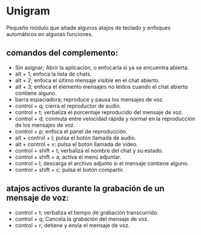 # Unigram
Pequeño módulo que añade algunos atajos de teclado y enfoques automáticos en algunas funciones.

## comandos del complemento:

* Sin asignar; Abrir la aplicación, o enfocarla si ya se encuentra abierta.
* alt + 1; enfoca la lista de chats.
* alt + 2; enfoca el último mensaje visible en el chat abierto.
* alt + 3; enfoca el elemento mensajes no leídos cuando el chat abierto contiene alguno.
* barra espaciadora; reproduce y pausa los mensajes de voz.
* control + q; cierra el reproductor de audio.
* control + t; verbaliza el porcentaje reproducido del mensaje de voz.
* control + d; conmuta entre velocidad rápida y normal en la reproducción de los mensajes de voz.
* control + p; enfoca el panel de reproducción.
* alt + control + l; pulsa el botón llamada de audio.
* alt + control + v; pulsa el botón llamada de video.
* control + shift + t; verbaliza el nombre del chat y su estado.
* control + shift + a; activa el menú adjuntar.
* control + l; descarga el archivo adjunto si el mensaje contiene alguno.
* control + shift + c; pulsa el botón compartir.

## atajos activos durante la grabación de un mensaje de voz:

* control + t; verbaliza el tiempo de grabación transcurrido.
* control + q; Cancela la grabación del mensaje de voz.
* control + r; detiene y envía el mensaje de voz.